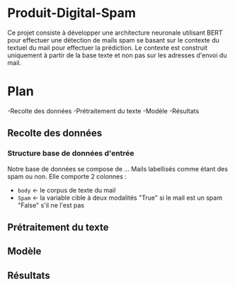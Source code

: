 # Produit-Digital-Spam

Ce projet consiste à développer une architecture neuronale  utilisant BERT pour effectuer une détection de mails spam se basant sur le contexte du textuel du mail pour effectuer la prédiction. Le contexte est construit uniquement à partir de la base texte et non pas sur les adresses d'envoi du mail.
# Plan 
-Recolte des données
-Prétraitement du texte
-Modèle
-Résultats
## Recolte des données 
### Structure base de données d'entrée
Notre base de données se compose de ... Mails labellisés comme étant des spam ou non. Elle comporte 2 colonnes : 
- `body` <- le corpus de texte du mail 
- `Spam` <- la variable cible à deux modalités "True" si le mail est un spam "False" s'il ne l'est pas

## Prétraitement du texte 
## Modèle 
## Résultats

